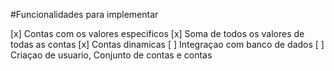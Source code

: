 #Funcionalidades para implementar

[x] Contas com os valores especificos
[x] Soma de todos os valores de todas as contas
[x] Contas dinamicas
[ ] Integraçao com banco de dados
[ ] Criaçao de usuario, Conjunto de contas e contas

